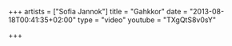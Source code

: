 +++
artists = ["Sofia Jannok"]
title = "Gahkkor"
date = "2013-08-18T00:41:35+02:00"
type = "video"
youtube = "TXgQtS8v0sY"

+++
